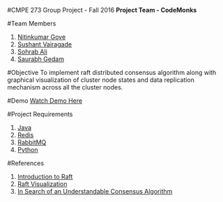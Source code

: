 
#CMPE 273 Group Project - Fall 2016
__Project Team - CodeMonks__

#Team Members
1. [Nitinkumar Gove](https://github.com/Nitinkumar-Gove)
2. [Sushant Vairagade](https://github.com/sjsu-sushant)
3. [Sohrab Ali](https://github.com/ali-sohrab)
4. [Saurabh Gedam](https://github.com/saurabhgedam)

#Objective
To implement raft distributed consensus algorithm along with graphical visualization of cluster node states and data replication mechanism across all the cluster nodes.

#Demo
[Watch Demo Here](https://www.youtube.com/watch?v=VgWI_JIyu80)

#Project Requirements
1. [Java](http://www.oracle.com/technetwork/java/javase/downloads/index-jsp-138363.html)
2. [Redis](https://redis.io/)
3. [RabbitMQ](https://www.rabbitmq.com/)
4. [Python](https://www.python.org/downloads/)

#References
1. [Introduction to Raft](https://raft.github.io/)
2. [Raft Visualization](http://thesecretlivesofdata.com/raft/)
3. [In Search of an Understandable Consensus Algorithm](https://raft.github.io/raft.pdf)

